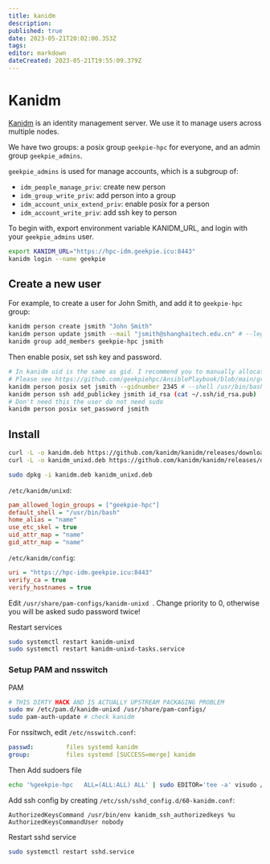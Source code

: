 ```yaml
---
title: kanidm
description: 
published: true
date: 2023-05-21T20:02:00.353Z
tags: 
editor: markdown
dateCreated: 2023-05-21T19:55:09.379Z
---
```


# Kanidm

[Kanidm](https://kanidm.github.io/kanidm/stable/) is an identity management server. We use it to manage users across multiple nodes.

We have two groups: a posix group `geekpie-hpc` for everyone, and an admin group `geekpie_admins`.

`geekpie_admins` is used for manage accounts, which is a subgroup of:
- `idm_people_manage_priv`: create new person
- `idm_group_write_priv`: add person into a group
- `idm_account_unix_extend_priv`: enable posix for a person
- `idm_account_write_priv`: add ssh key to person

To begin with, export environment variable KANIDM_URL, and login with your `geekpie_admins` user.

```bash
export KANIDM_URL="https://hpc-idm.geekpie.icu:8443"
kanidm login --name geekpie
```

## Create a new user

For example, to create a user for John Smith, and add it to `geekpie-hpc` group:

```bash
kanidm person create jsmith "John Smith"
kanidm person update jsmith --mail "jsmith@shanghaitech.edu.cn" # --legalname
kanidm group add_members geekpie-hpc jsmith
```

Then enable posix, set ssh key and password.

```bash
# In kanidm uid is the same as gid. I recommend you to manually allocate a gid.
# Please see https://github.com/geekpiehpc/AnsiblePlaybook/blob/main/group_vars/epyc.yml for old uids.
kanidm person posix set jsmith --gidnumber 2345 # --shell /usr/bin/bash
kanidm person ssh add_publickey jsmith id_rsa (cat ~/.ssh/id_rsa.pub)
# Don't need this the user do not need sudo
kanidm person posix set_password jsmith
```

## Install

```bash
curl -L -o kanidm.deb https://github.com/kanidm/kanidm/releases/download/latest/kanidm_Ubuntu_22.04_1.1.0-beta.13-2023051108041ddac86_x86_64.deb
curl -L -o kanidm_unixd.deb https://github.com/kanidm/kanidm/releases/download/latest/kanidm-unixd_Ubuntu_22.04_1.1.0-beta.13-2023051108091ddac86_x86_64.deb

sudo dpkg -i kanidm.deb kanidm_unixd.deb
```

`/etc/kanidm/unixd`:
```ini
pam_allowed_login_groups = ["geekpie-hpc"]
default_shell = "/usr/bin/bash"
home_alias = "name"
use_etc_skel = true
uid_attr_map = "name"
gid_attr_map = "name"
```

`/etc/kanidm/config`:

```ini
uri = "https://hpc-idm.geekpie.icu:8443"
verify_ca = true
verify_hostnames = true
```

Edit `/usr/share/pam-configs/kanidm-unixd `. Change priority to 0, otherwise you will be asked sudo password twice!

Restart services
```bash
sudo systemctl restart kanidm-unixd
sudo systemctl restart kanidm-unixd-tasks.service
```

### Setup PAM and nsswitch

PAM

```bash
# THIS DIRTY HACK AND IS ACTUALLY UPSTREAM PACKAGING PROBLEM
sudo mv /etc/pam.d/kanidm-unixd /usr/share/pam-configs/
sudo pam-auth-update # check kanidm
```

For nssitwch, edit `/etc/nsswitch.conf`:

```yaml
passwd:         files systemd kanidm
group:          files systemd [SUCCESS=merge] kanidm
```

Then Add sudoers file

```bash
echo '%geekpie-hpc   ALL=(ALL:ALL) ALL' | sudo EDITOR='tee -a' visudo /etc/sudoers.d/geekpie
```

Add ssh config by creating `/etc/ssh/sshd_config.d/60-kanidm.conf`:
```ssh_config
AuthorizedKeysCommand /usr/bin/env kanidm_ssh_authorizedkeys %u
AuthorizedKeysCommandUser nobody
```

Restart sshd service
```bash
sudo systemctl restart sshd.service
```
